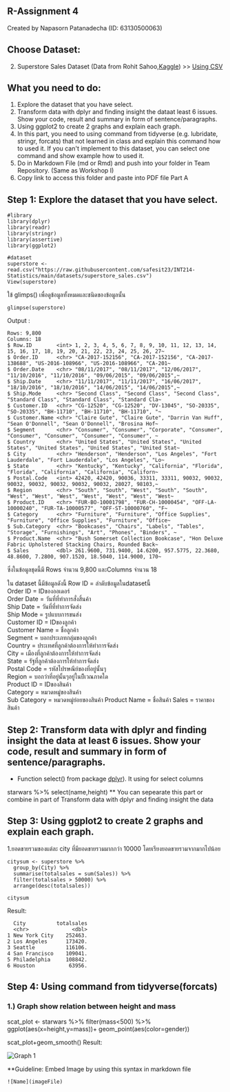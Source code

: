 ## R-Assignment 4

Created by Napasorn Patanadecha (ID: 63130500063)

## Choose Dataset:

2. Superstore Sales Dataset (Data from Rohit Sahoo,[Kaggle](https://www.kaggle.com/rohitsahoo/sales-forecasting)) >> [Using CSV](https://raw.githubusercontent.com/safesit23/INT214-Statistics/main/datasets/superstore_sales.csv)

## What you need to do:

1. Explore the dataset that you have select.
2. Transform data with dplyr and finding insight the dataat least 6 issues. Show your code, result and summary in form of sentence/paragraphs.
3. Using ggplot2 to create 2 graphs and explain each graph.
4. In this part, you need to using command from tidyverse (e.g. lubridate, stringr, forcats) that not learned in class and explain this command how to used it. If you can't implement to this dataset, you can select one command and show example how to used it.
5. Do in Markdown File (md or Rmd) and push into your folder in Team Repository. (Same as Workshop I)
6. Copy link to access this folder and paste into PDF file Part A

## Step 1: Explore the dataset that you have select.
```
#library
library(dplyr)
library(readr)      
library(stringr)    
library(assertive)
library(ggplot2)

#dataset
superstore <- read.csv("https://raw.githubusercontent.com/safesit23/INT214-Statistics/main/datasets/superstore_sales.csv")
View(superstore)   
```

ใข้ glimps() เพื่อดูข้อมูลทั้งหมดและชนิดของข้อมูลนั้น
```
glimpse(superstore)
```

Output :
```
Rows: 9,800
Columns: 18
$ Row.ID        <int> 1, 2, 3, 4, 5, 6, 7, 8, 9, 10, 11, 12, 13, 14, 15, 16, 17, 18, 19, 20, 21, 22, 23, 24, 25, 26, 27~
$ Order.ID      <chr> "CA-2017-152156", "CA-2017-152156", "CA-2017-138688", "US-2016-108966", "US-2016-108966", "CA-201~
$ Order.Date    <chr> "08/11/2017", "08/11/2017", "12/06/2017", "11/10/2016", "11/10/2016", "09/06/2015", "09/06/2015",~
$ Ship.Date     <chr> "11/11/2017", "11/11/2017", "16/06/2017", "18/10/2016", "18/10/2016", "14/06/2015", "14/06/2015",~
$ Ship.Mode     <chr> "Second Class", "Second Class", "Second Class", "Standard Class", "Standard Class", "Standard Cla~
$ Customer.ID   <chr> "CG-12520", "CG-12520", "DV-13045", "SO-20335", "SO-20335", "BH-11710", "BH-11710", "BH-11710", "~
$ Customer.Name <chr> "Claire Gute", "Claire Gute", "Darrin Van Huff", "Sean O'Donnell", "Sean O'Donnell", "Brosina Hof~
$ Segment       <chr> "Consumer", "Consumer", "Corporate", "Consumer", "Consumer", "Consumer", "Consumer", "Consumer", ~
$ Country       <chr> "United States", "United States", "United States", "United States", "United States", "United Stat~
$ City          <chr> "Henderson", "Henderson", "Los Angeles", "Fort Lauderdale", "Fort Lauderdale", "Los Angeles", "Lo~
$ State         <chr> "Kentucky", "Kentucky", "California", "Florida", "Florida", "California", "California", "Californ~
$ Postal.Code   <int> 42420, 42420, 90036, 33311, 33311, 90032, 90032, 90032, 90032, 90032, 90032, 90032, 28027, 98103,~
$ Region        <chr> "South", "South", "West", "South", "South", "West", "West", "West", "West", "West", "West", "West~
$ Product.ID    <chr> "FUR-BO-10001798", "FUR-CH-10000454", "OFF-LA-10000240", "FUR-TA-10000577", "OFF-ST-10000760", "F~
$ Category      <chr> "Furniture", "Furniture", "Office Supplies", "Furniture", "Office Supplies", "Furniture", "Office~
$ Sub.Category  <chr> "Bookcases", "Chairs", "Labels", "Tables", "Storage", "Furnishings", "Art", "Phones", "Binders", ~
$ Product.Name  <chr> "Bush Somerset Collection Bookcase", "Hon Deluxe Fabric Upholstered Stacking Chairs, Rounded Back~
$ Sales         <dbl> 261.9600, 731.9400, 14.6200, 957.5775, 22.3680, 48.8600, 7.2800, 907.1520, 18.5040, 114.9000, 170~
```
ซึ่งในข้อมูลชุดนี้มี Rows จำนวน 9,800 และColumns จำนวน 18

ใน dataset นี้มีข้อมูลดังนี้
Row ID = ลำดับข้อมูลในdatasetนี้       
Order ID = IDของออเดอร์       
Order Date = วันที่ที่ทำการสั่งสิ้นค้า      
Ship Date = วันที่ที่ทำการจัดส่ง      
Ship Mode = รูปแบบการขนส่ง      
Customer ID = IDของลูกค้า     
Customer Name = ชื่อลูกค้า  
Segment = บอกประเภทกลุ่มของลูกค้า        
Country = ประเทศที่ลูกค้าต้องการให้ทำการจัดส่ง        
City = เมืองที่ลูกค้าต้องการให้ทำการจัดส่ง          
State = รัฐที่ลูกค้าต้องการให้ทำการจัดส่ง          
Postal Code = รหัสไปรษณีย์ของที่อยู่นั้นๆ    
Region = บอกว่าที่อยู่นั้นๆอยู่ในบีิเวณภาคใด      
Product ID = IDของสินค้า     
Category = หมวดหมู่ของสินค้า      
Sub Category = หมวดหมู่ย่อยของสินค้า
Product Name = ชื่อสินค้า
Sales = ราคาของสินค้า    

## Step 2: Transform data with dplyr and finding **insight the data** at least 6 issues. Show your code, result and summary in form of sentence/paragraphs.

- Function select() from package [dplyr](https://dplyr.tidyverse.org/articles/dplyr.html#select-columns-with-select)). It using for select columns

starwars %>% select(name,height)
** You can sepearate this part or combine in part of Transform data with dplyr and finding insight the data

## Step 3: Using ggplot2 to create 2 graphs and explain each graph.

1.ยอดขายรวมของแต่ละ city ที่มียอดขายรวมมากกว่า 10000 โดยเรียงยอดขายรวมจากมากไปน้อย
```
citysum <- superstore %>% 
  group_by(City) %>% 
  summarise(totalsales = sum(Sales)) %>%
  filter(totalsales > 50000) %>%
  arrange(desc(totalsales))
  
citysum 
```

Result:

```
  City          totalsales
  <chr>              <dbl>
1 New York City    252463.
2 Los Angeles      173420.
3 Seattle          116106.
4 San Francisco    109041.
5 Philadelphia     108842.
6 Houston           63956.
```


## Step 4: Using command from tidyverse(forcats)
### 1.) Graph show relation between height and mass
scat_plot <- starwars %>% filter(mass<500) %>% ggplot(aes(x=height,y=mass))+
  geom_point(aes(color=gender))

scat_plot+geom_smooth()
Result:

![Graph 1](graph1.png)

**Guideline:
Embed Image by using this syntax in markdown file
````
![Name](imageFile)
````

